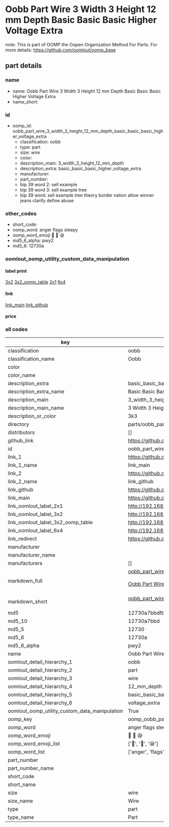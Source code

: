 # Oobb Part Wire 3 Width 3 Height 12 mm Depth Basic Basic Basic Higher Voltage Extra  

note: This is part of OOMP the Oopen Organization Method For Parts. For more details: https://github.com/oomlout/oomp_base

##  part details
  







### name
* name: Oobb Part Wire 3 Width 3 Height 12 mm Depth Basic Basic Basic Higher Voltage Extra
* name_short: 
### id
* oomp_id: oobb_part_wire_3_width_3_height_12_mm_depth_basic_basic_basic_higher_voltage_extra
  * classification: oobb
  * type: part
  * size: wire
  * color: 
  * description_main: 3_width_3_height_12_mm_depth
  * description_extra: basic_basic_basic_higher_voltage_extra
  * manufacturer: 
  * part_number: 
  * bip 39 word 2: sell example
  * bip 39 word 3: sell example tree
  * bip 39 word: sell example tree theory border nation allow winner jeans clarify define abuse

### other_codes
* short_code: 
* oomp_word: anger flags sleepy
* oomp_word_emoji :anger: :flags: :sleepy:
* md5_6_alpha: pwy2
* md5_6: 12730a






### oomlout_oomp_utility_custom_data_manipulation
#### label print
[3x2](http://192.168.1.245:1112/?label=oomp%20pwy2)
[3x2_oomp_table](http://192.168.1.108:1112/?label=oomp%20pwy2)
[2x1](http://192.168.1.242:1112/?label=oomp%20pwy2)
[6x4](http://192.168.1.55:1112/?label=oomp%20pwy2)    

#### link

[link_main](https://github.com/oomlout/oomlout_oomp_version_1_messy/tree/main/parts/oobb_part_wire_3_width_3_height_12_mm_depth_basic_basic_basic_higher_voltage_extra) [link_github](https://github.com/oomlout/oomlout_oomp_version_1_messy/tree/main/parts/oobb_part_wire_3_width_3_height_12_mm_depth_basic_basic_basic_higher_voltage_extra)                             

#### price







### all codes 
| key | value |  
| --- | --- |  
| classification | oobb |  
| classification_name | Oobb |  
| color |  |  
| color_name |  |  
| description_extra | basic_basic_basic_higher_voltage_extra |  
| description_extra_name | Basic Basic Basic Higher Voltage Extra |  
| description_main | 3_width_3_height_12_mm_depth |  
| description_main_name | 3 Width 3 Height 12 mm Depth |  
| description_or_color | 3k3 |  
| directory | parts/oobb_part_wire_3_width_3_height_12_mm_depth_basic_basic_basic_higher_voltage_extra |  
| distributors | [] |  
| github_link | https://github.com/oomlout/oomlout_oomp_part_src/tree/main/parts/oobb_part_wire_3_width_3_height_12_mm_depth_basic_basic_basic_higher_voltage_extra |  
| id | oobb_part_wire_3_width_3_height_12_mm_depth_basic_basic_basic_higher_voltage_extra |  
| link_1 | https://github.com/oomlout/oomlout_oomp_version_1_messy/tree/main/parts/oobb_part_wire_3_width_3_height_12_mm_depth_basic_basic_basic_higher_voltage_extra |  
| link_1_name | link_main |  
| link_2 | https://github.com/oomlout/oomlout_oomp_version_1_messy/tree/main/parts/oobb_part_wire_3_width_3_height_12_mm_depth_basic_basic_basic_higher_voltage_extra |  
| link_2_name | link_github |  
| link_github | https://github.com/oomlout/oomlout_oomp_version_1_messy/tree/main/parts/oobb_part_wire_3_width_3_height_12_mm_depth_basic_basic_basic_higher_voltage_extra |  
| link_main | https://github.com/oomlout/oomlout_oomp_version_1_messy/tree/main/parts/oobb_part_wire_3_width_3_height_12_mm_depth_basic_basic_basic_higher_voltage_extra |  
| link_oomlout_label_2x1 | http://192.168.1.242:1112/?label=oomp%20pwy2 |  
| link_oomlout_label_3x2 | http://192.168.1.245:1112/?label=oomp%20pwy2 |  
| link_oomlout_label_3x2_oomp_table | http://192.168.1.108:1112/?label=oomp%20pwy2 |  
| link_oomlout_label_6x4 | http://192.168.1.55:1112/?label=oomp%20pwy2 |  
| link_redirect | https://github.com/oomlout/oomlout_oomp_version_1_messy/tree/main/parts/oobb_part_wire_3_width_3_height_12_mm_depth_basic_basic_basic_higher_voltage_extra |  
| manufacturer |  |  
| manufacturer_name |  |  
| manufacturers | [] |  
| markdown_full | [oobb_part_wire_3_width_3_height_12_mm_depth_basic_basic_basic_higher_voltage_extra](none)<br>[](none)<br>[Oobb Part Wire 3 Width 3 Height 12 Mm Depth Basic Basic Basic Higher Voltage Extra](none)<br><br> |  
| markdown_short | [oobb_part_wire_3_width_3_height_12_mm_depth_basic_basic_basic_higher_voltage_extra](none)<br><br> |  
| md5 | 12730a7bbdfbe0d64d0cee05cfd39e1b |  
| md5_10 | 12730a7bbd |  
| md5_5 | 12730 |  
| md5_6 | 12730a |  
| md5_6_alpha | pwy2 |  
| name | Oobb Part Wire 3 Width 3 Height 12 mm Depth Basic Basic Basic Higher Voltage Extra |  
| oomlout_detail_hierarchy_1 | oobb |  
| oomlout_detail_hierarchy_2 | part |  
| oomlout_detail_hierarchy_3 | wire |  
| oomlout_detail_hierarchy_4 | 12_mm_depth |  
| oomlout_detail_hierarchy_5 | basic_basic_basic_higher |  
| oomlout_detail_hierarchy_6 | voltage_extra |  
| oomlout_oomp_utility_custom_data_manipulation | True |  
| oomp_key | oomp_oobb_part_wire_3_width_3_height_12_mm_depth_basic_basic_basic_higher_voltage_extra |  
| oomp_word | anger flags sleepy |  
| oomp_word_emoji | :anger: :flags: :sleepy: |  
| oomp_word_emoji_list | [':anger:', ':flags:', ':sleepy:'] |  
| oomp_word_list | ['anger', 'flags', 'sleepy'] |  
| part_number |  |  
| part_number_name |  |  
| short_code |  |  
| short_name |  |  
| size | wire |  
| size_name | Wire |  
| type | part |  
| type_name | Part |  
